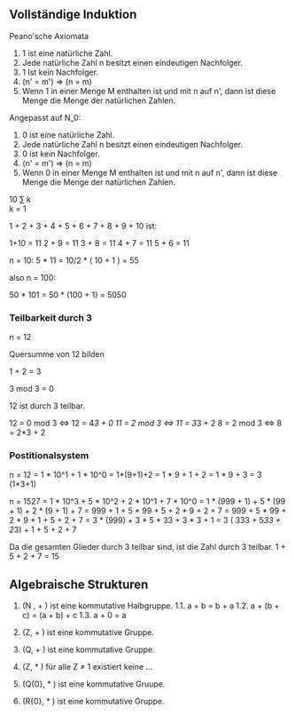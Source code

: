 [//]: # (2022-11-02.08:45)
[//]: # (HWR>DSINFO)
[//]: # (Mathe: Mathe: Algebra, Lineare Algebra)

## Vollständige Induktion

Peano'sche Axiomata
1. 1 ist eine natürliche Zahl. 
2. Jede natürliche Zahl n besitzt einen eindeutigen Nachfolger.
3. 1 Ist kein Nachfolger.
4. (n' = m') => (n = m)
5. Wenn 1 in einer Menge M enthalten ist und mit n auf n', dann ist diese Menge die Menge der natürlichen Zahlen.

Angepasst auf N_0:
1. 0 ist eine natürliche Zahl.
2. Jede natürliche Zahl n besitzt einen eindeutigen Nachfolger.
3. 0 ist kein Nachfolger.
4. (n' = m') => (n = m)
5. Wenn 0 in einer Menge M enthalten ist und mit n auf n', dann ist diese Menge die Menge der natürlichen Zahlen.


10
∑ k    
k = 1

1 + 2 + 3 + 4 + 5 + 6 + 7 + 8 + 9 + 10
ist:

1+10 = 11
2 + 9 = 11
3 + 8 = 11
4 + 7 = 11
5 + 6 = 11

n = 10: 5 * 11 = 10/2 * ( 10 + 1 ) = 55

also n = 100:

50 * 101 = 50 * (100 + 1) = 5050

### Teilbarkeit durch 3

n = 12

Quersumme von 12 bilden

1 + 2 = 3

3 mod 3 = 0

12 ist durch 3 teilbar.

12 = 0 mod 3 <=> 12 = 4*3 + 0
11 = 2 mod 3 <=> 11 = 3*3 + 2
8  = 2 mod 3 <=> 8  = 2*3 + 2

### Postitionalsystem

n = 12 = 1 * 10^1 + 1 * 10^0 = 1*(9+1)+2 = 1 * 9 + 1 + 2 = 1 * 9 + 3 = 3 (1*3+1)

n = 1527 = 1 * 10^3 + 5 * 10^2 + 2 * 10^1 + 7 * 10^0
         = 1 * (999 + 1) + 5 * (99 + 1) + 2 * (9 + 1) + 7 
         = 999 + 1 + 5 * 99 + 5 + 2 * 9 + 2 + 7
         = 999 + 5 * 99 + 2 * 9 + 1 + 5 + 2 + 7
         = 3 * (999) + 3 * 5 * 33 + 3 * 3 + 1
         = 3 ( 333 + 5*33 + 2*3) + 1 + 5 + 2 + 7

Da die gesamten Glieder durch 3 teilbar sind, ist die Zahl durch 3 teilbar.
1 + 5 + 2 + 7 = 15

## Algebraische Strukturen

1. (N , + ) ist eine kommutative Halbgruppe.
1.1. a + b = b + a
1.2. a + (b + c) = (a + b) + c
1.3. a + 0 = a

2. (Z, + ) ist eine kommutative Gruppe.
3. (Q, + ) ist eine kommutative Gruppe.
4. (Z, * ) für alle Z ≠ 1 existiert keine ...

5. (Q\{0}, * ) ist eine kommutative Gruupe.
6. (R\{0}, * ) ist eine kommutative Gruppe.

